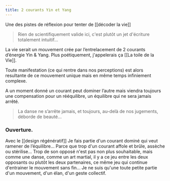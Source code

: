 ```yaml
---
title: 2 courants Yin et Yang
---
```


Une des pistes de réflexion pour tenter de [[décoder la vie]]

> Rien de scientifiquement valide ici, c'est plutôt un jet d'écriture totalement intuitif...

La vie serait un mouvement crée par l’entrelacement de 2 courants d’énergie Yin & Yang. Plus poétiquement, j'appelerais ça [[La toile de la Vie]].

Toute manifestation (ce qui rentre dans nos perceptions) est alors resultante de ce mouvement unique mais en même temps infiniement complexe.

A un moment donné un courant peut dominer l’autre mais viendra toujours une compensation pour un rééquilibre, un équilibre qui ne sera jamais arrêté.

> La danse ne s’arrête jamais, et toujours, au-delà de nos jugements, déborde de beauté...

### Ouverture.

Avec le [[design régénératif]] Je fais partie d'un courant dominé qui veut ramener de l’équilibre... Parce que trop d'un courant affole et brûle, assèche ou stérilise... Trop de son opposé n'est pas non plus souhaitable, mais comme une danse, comme un art martial, il y a ce jeu entre les deux opposants ou plutôt les deux partenaires, ce même jeu qui continue d'entrainer le mouvement sans fin... Je ne suis qu'une toute petite partie d'un mouvement, d'un élan, d'un geste collectif.